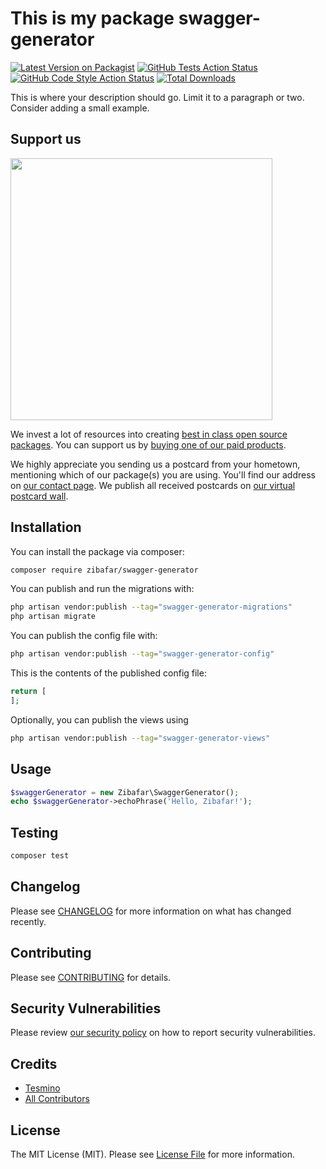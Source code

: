 # This is my package swagger-generator

[![Latest Version on Packagist](https://img.shields.io/packagist/v/zibafar/swagger-generator.svg?style=flat-square)](https://packagist.org/packages/zibafar/swagger-generator)
[![GitHub Tests Action Status](https://img.shields.io/github/actions/workflow/status/zibafar/swagger-generator/run-tests.yml?branch=main&label=tests&style=flat-square)](https://github.com/zibafar/swagger-generator/actions?query=workflow%3Arun-tests+branch%3Amain)
[![GitHub Code Style Action Status](https://img.shields.io/github/actions/workflow/status/zibafar/swagger-generator/fix-php-code-style-issues.yml?branch=main&label=code%20style&style=flat-square)](https://github.com/zibafar/swagger-generator/actions?query=workflow%3A"Fix+PHP+code+style+issues"+branch%3Amain)
[![Total Downloads](https://img.shields.io/packagist/dt/zibafar/swagger-generator.svg?style=flat-square)](https://packagist.org/packages/zibafar/swagger-generator)

This is where your description should go. Limit it to a paragraph or two. Consider adding a small example.

## Support us

[<img src="https://github-ads.s3.eu-central-1.amazonaws.com/swagger-generator.jpg?t=1" width="419px" />](https://spatie.be/github-ad-click/swagger-generator)

We invest a lot of resources into creating [best in class open source packages](https://spatie.be/open-source). You can support us by [buying one of our paid products](https://spatie.be/open-source/support-us).

We highly appreciate you sending us a postcard from your hometown, mentioning which of our package(s) you are using. You'll find our address on [our contact page](https://spatie.be/about-us). We publish all received postcards on [our virtual postcard wall](https://spatie.be/open-source/postcards).

## Installation

You can install the package via composer:

```bash
composer require zibafar/swagger-generator
```

You can publish and run the migrations with:

```bash
php artisan vendor:publish --tag="swagger-generator-migrations"
php artisan migrate
```

You can publish the config file with:

```bash
php artisan vendor:publish --tag="swagger-generator-config"
```

This is the contents of the published config file:

```php
return [
];
```

Optionally, you can publish the views using

```bash
php artisan vendor:publish --tag="swagger-generator-views"
```

## Usage

```php
$swaggerGenerator = new Zibafar\SwaggerGenerator();
echo $swaggerGenerator->echoPhrase('Hello, Zibafar!');
```

## Testing

```bash
composer test
```

## Changelog

Please see [CHANGELOG](CHANGELOG.md) for more information on what has changed recently.

## Contributing

Please see [CONTRIBUTING](CONTRIBUTING.md) for details.

## Security Vulnerabilities

Please review [our security policy](../../security/policy) on how to report security vulnerabilities.

## Credits

- [Tesmino](https://github.com/zibafar)
- [All Contributors](../../contributors)

## License

The MIT License (MIT). Please see [License File](LICENSE.md) for more information.
